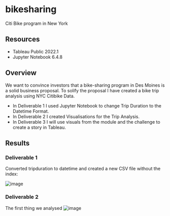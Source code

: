 # bikesharing
Citi Bike program in New York

## Resources

- Tableau Public 2022.1
- Jupyter Notebook 6.4.8

## Overview

We want to convince investors that a bike-sharing program in Des Moines is a solid business proposal. To solify the proposal I have created a bike trip analysis using NYC Citibike Data. 

- In Deliverable 1 I used Jupyter Notebook to change Trip Duration to the Datetime Format.
- In Deliverable 2 I created Visualisations for the Trip Analysis.
- In Deliverable 3 I will use visuals from the module and the challenge to create a story in Tableau.

## Results

### Deliverable 1

Converted tripduration to datetime and created a new CSV file without the index:

![image](https://user-images.githubusercontent.com/96445453/162527915-982bdfe7-9130-4836-9434-0e986404eb96.png)

### Deliverable 2

The first thing we analysed 
![image](https://user-images.githubusercontent.com/96445453/162528229-c1044305-c3a6-4025-bc87-70ce25eca84b.png)
